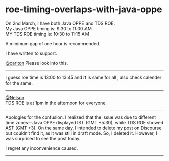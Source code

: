# roe-timing-overlaps-with-java-oppe

On 2nd March, I have both Java OPPE and TDS ROE.  
My Java OPPE timing is: 9:30 to 11:00 AM  
MY TDS ROE timing is: 10:30 to 11:15 AM

A minimum gap of one hour is recommended.

I have written to support.

[@carlton](/u/carlton) Please look into this.

---

I guess roe time is 13:00 to 13:45 and it is same for all , also check calender for the same.

---

[@Nelson](/u/nelson)  
TDS ROE is at 1pm in the afternoon for everyone.

---

Apologies for the confusion. I realized that the issue was due to different time zones—Java OPPE displayed IST (GMT +5:30), while TDS ROE showed AST (GMT +3). On the same day, I intended to delete my post on Discourse but couldn’t find it, as it was still in draft mode. So, I deleted it. However, I was surprised to see the post today.

I regret any inconvenience caused.

---

